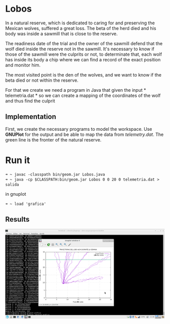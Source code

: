 # Lobos
In a natural reserve, which is dedicated to caring for and preserving the Mexican wolves, suffered a great loss. The beta of the herd died and his body was inside a sawmill that is close to the reserve.

The readiness date of the trial and the owner of the sawmill defend that the wolf died inside the reserve not in the sawmill. It's necessary to know if those of the sawmill were the culprits or not, to determinate that, each wolf has inside its body a chip where we can find a record of the exact position and monitor him.

The most visited point is the den of the wolves, and we want to know if the beta died or not within the reserve.

For that we create we need a program in Java that given the input * telemetria.dat * so we can create a mapping of the coordinates of the wolf and thus find the culprit

## Implementation

First, we create the necessary programs to model the workspace. Use **GNUPlot** for the output and be able to map the data from *telemetry.dat*. The green line is the fronter of the natural reserve.

# Run it

```
➜ ~ javac -classpath bin/geom.jar Lobos.java
➜ ~ java -cp $CLASSPATH:bin/geom.jar Lobos 0 0 20 0 telemetria.dat > salida
```
in gnuplot
```
➜ ~ load 'grafica'
```
## Results 

![Mars Page](Lobos-graph.png)
